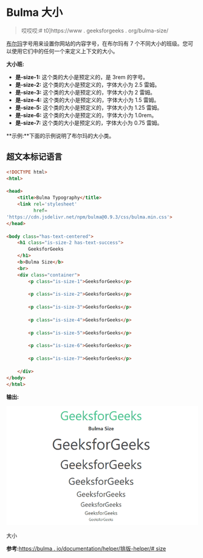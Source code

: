 # Bulma 大小

> 哎哎哎:# t0]https://www . geeksforgeeks . org/bulma-size/

[布尔玛](https://www.geeksforgeeks.org/bulma-introduction/)字号用来设置你网站的内容字号，在布尔玛有 7 个不同大小的班级。您可以使用它们中的任何一个来定义上下文的大小。

**大小班:**

*   **是-size-1:** 这个类的大小是预定义的，是 3rem 的字号。
*   **是-size-2:** 这个类的大小是预定义的，字体大小为 2.5 雷姆。
*   **是-size-3:** 这个类的大小是预定义的，字体大小为 2 雷姆。
*   **是-size-4:** 这个类的大小是预定义的，字体大小为 1.5 雷姆。
*   **是-size-5:** 这个类的大小是预定义的，字体大小为 1.25 雷姆。
*   **是-size-6:** 这个类的大小是预定义的，字体大小为 1.0rem。
*   **是-size-7:** 这个类的大小是预定义的，字体大小为 0.75 雷姆。

**示例:**下面的示例说明了布尔玛的大小类。

## 超文本标记语言

```html
<!DOCTYPE html>
<html>

<head>
    <title>Bulma Typography</title>
    <link rel='stylesheet'
          href=
'https://cdn.jsdelivr.net/npm/bulma@0.9.3/css/bulma.min.css'>
</head>

<body class="has-text-centered">
    <h1 class="is-size-2 has-text-success">
        GeeksforGeeks
    </h1>
    <b>Bulma Size</b>
    <br>
    <div class="container">
        <p class="is-size-1">GeeksforGeeks</p>

        <p class="is-size-2">GeeksforGeeks</p>

        <p class="is-size-3">GeeksforGeeks</p>

        <p class="is-size-4">GeeksforGeeks</p>

        <p class="is-size-5">GeeksforGeeks</p>

        <p class="is-size-6">GeeksforGeeks</p>

        <p class="is-size-7">GeeksforGeeks</p>

    </div>
</body>
</html>
```

**输出:**

![](img/6588731fe05166334d6eb8fab792ac1e.png)

大小

**参考:**[https://bulma . io/documentation/helper/排版-helper/# size](https://bulma.io/documentation/helpers/typography-helpers/#size)